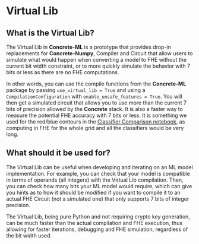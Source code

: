 # Virtual Lib

## What is the Virtual Lib?

The Virtual Lib in **Concrete-ML** is a prototype that provides drop-in replacements for **Concrete-Numpy**, Compiler and Circuit that allow users to simulate what would happen when converting a model to FHE without the current bit width constraint, or to more quickly simulate the behavior with 7 bits or less as there are no FHE computations.

In other words, you can use the compile functions from the **Concrete-ML** package by passing `use_virtual_lib = True` and using a `CompilationConfiguration` with `enable_unsafe_features = True`. You will then get a simulated circuit that allows you to use more than the current 7 bits of precision allowed by the **Concrete** stack. It is also a faster way to measure the potential FHE accuracy with 7 bits or less. It is something we used for the red/blue contours in the [Classifier Comparison notebook](../../user/advanced_examples/ClassifierComparison.ipynb), as computing in FHE for the whole grid and all the classifiers would be very long.

## What should it be used for?

The Virtual Lib can be useful when developing and iterating on an ML model implementation. For example, you can check that your model is compatible in terms of operands (all integers) with the Virtual Lib compilation. Then, you can check how many bits your ML model would require, which can give you hints as to how it should be modified if you want to compile it to an actual FHE Circuit (not a simulated one) that only supports 7 bits of integer precision.

The Virtual Lib, being pure Python and not requiring crypto key generation, can be much faster than the actual compilation and FHE execution, thus allowing for faster iterations, debugging and FHE simulation, regardless of the bit width used.
